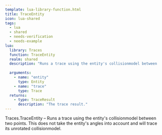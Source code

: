 ```yaml
---
template: lua-library-function.html
title: TraceEntity
icon: lua-shared
tags:
  - lua
  - shared
  - needs-verification
  - needs-example
lua:
  library: Traces
  function: TraceEntity
  realm: shared
  description: "Runs a trace using the entity's collisionmodel between two points. This does not take the entity's angles into account and will trace its unrotated collisionmodel."
  
  arguments:
    - name: "entity"
      type: Entity
    - name: "trace"
      type: Trace
  returns:
    - type: TraceResult
      description: "The trace result."
---
```


<div class="lua__search__keywords">
Traces.TraceEntity &#x2013; Runs a trace using the entity's collisionmodel between two points. This does not take the entity's angles into account and will trace its unrotated collisionmodel.
</div>
